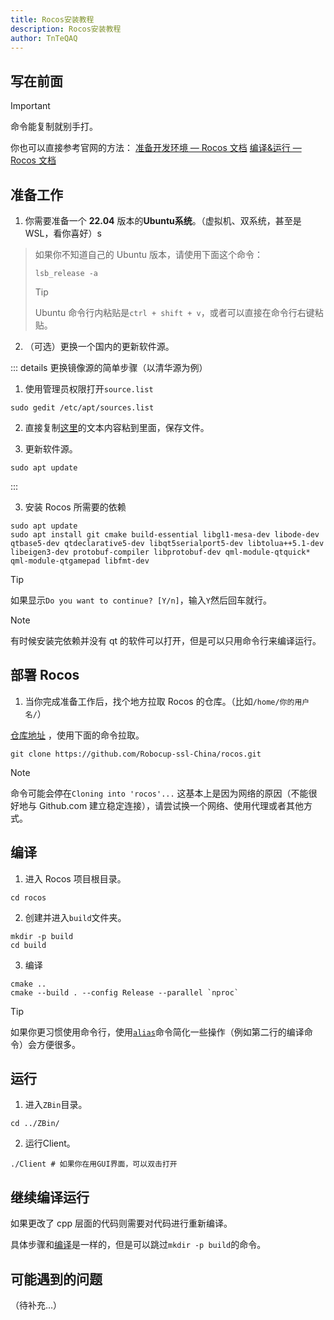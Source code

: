 ```yaml
---
title: Rocos安装教程
description: Rocos安装教程
author: TnTeQAQ
---
```


## 写在前面

> [!important]
> 命令能复制就别手打。

你也可以直接参考官网的方法：
[准备开发环境 — Rocos 文档](https://rocos.readthedocs.io/zh-cn/latest/posts/1_rocos_basic/0.html)
[编译&运行 — Rocos 文档](https://rocos.readthedocs.io/zh-cn/latest/posts/1_rocos_basic/1_0.html)

## 准备工作

1. 你需要准备一个 **22.04** 版本的**Ubuntu系统**。（虚拟机、双系统，甚至是 WSL，看你喜好）s

>如果你不知道自己的 Ubuntu 版本，请使用下面这个命令：
>```shell
>lsb_release -a
>```
>
> >[!tip]
> >Ubuntu 命令行内粘贴是`ctrl + shift + v`，或者可以直接在命令行右键粘贴。

2. （可选）更换一个国内的更新软件源。

::: details 更换镜像源的简单步骤（以清华源为例）

1. 使用管理员权限打开`source.list`

```shell
sudo gedit /etc/apt/sources.list
```

2. 直接复制[这里](https://mirrors.tuna.tsinghua.edu.cn/help/ubuntu/)的文本内容粘到里面，保存文件。

3. 更新软件源。

```shell
sudo apt update
```
:::

3. 安装 Rocos 所需要的依赖

```shell
sudo apt update
sudo apt install git cmake build-essential libgl1-mesa-dev libode-dev qtbase5-dev qtdeclarative5-dev libqt5serialport5-dev libtolua++5.1-dev libeigen3-dev protobuf-compiler libprotobuf-dev qml-module-qtquick* qml-module-qtgamepad libfmt-dev
```

>[!tip]
>如果显示`Do you want to continue? [Y/n]`，输入`Y`然后回车就行。

>[!note]
>有时候安装完依赖并没有 qt 的软件可以打开，但是可以只用命令行来编译运行。

## 部署 Rocos

1. 当你完成准备工作后，找个地方拉取 Rocos 的仓库。（比如`/home/你的用户名/`）

[仓库地址](https://github.com/Robocup-ssl-China/rocos.git) ，使用下面的命令拉取。

```shell
git clone https://github.com/Robocup-ssl-China/rocos.git
```

>[!note]
>命令可能会停在`Cloning into 'rocos'...`
>这基本上是因为网络的原因（不能很好地与 Github.com 建立稳定连接），请尝试换一个网络、使用代理或者其他方式。

## 编译

1. 进入 Rocos 项目根目录。
```shell
cd rocos
```

2. 创建并进入`build`文件夹。
```shell
mkdir -p build
cd build
```

3. 编译
```shell
cmake ..
cmake --build . --config Release --parallel `nproc`
```

>[!tip]
>如果你更习惯使用命令行，使用[`alias`](https://www.runoob.com/linux/linux-comm-alias.html)命令简化一些操作（例如第二行的编译命令）会方便很多。

## 运行

1. 进入`ZBin`目录。
```shell
cd ../ZBin/
```

2. 运行Client。
```shell
./Client # 如果你在用GUI界面，可以双击打开
```

## 继续编译运行

如果更改了 cpp 层面的代码则需要对代码进行重新编译。

具体步骤和[编译](#编译)是一样的，但是可以跳过`mkdir -p build`的命令。

## 可能遇到的问题

（待补充…）